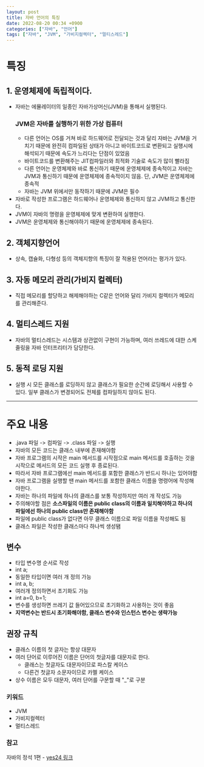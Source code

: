 ```yaml
---
layout: post
title: 자바 언어의 특징
date: 2022-08-20 00:34 +0900
categories: ["자바", "언어"]
tags: ["자바", "JVM", "가비지컬렉터", "멀티스레드"]
---
```


# 특징

## 1. 운영체제에 독립적이다.

- 자바는 에뮬레이터의 일종인 자바가상머신(JVM)을 통해서 실행된다.
  ### JVM은 자바를 실행하기 위한 가상 컴퓨터
  - 다른 언어는 OS를 거쳐 바로 하드웨어로 전달되는 것과 달리 자바는 JVM을 거치기 때문에 완전히 컴파일된 상태가 아니고 바이트코드로 변환되고 실행시에 해석되기 때문에 속도가 느리다는 단점이 있었음
  - 바이트코드를 변환해주는 JIT컴파일러와 최적화 기술로 속도가 많이 빨라짐
  - 다른 언어는 운영체제와 바로 통신하기 때문에 운영체제에 종속적이고 자바는 JVM과 통신하기 때문에 운영체제에 종속적이지 않음. 단, JVM은 운영체제에 종속적
  - 자바는 JVM 위에서만 동작하기 때문에 JVM은 필수
- 자바로 작성한 프로그램은 하드웨어나 운영체제와 통신하지 않고 JVM하고 통신한다.
- JVM이 자바의 명령을 운영체제에 맞게 변환하여 실행한다.
- JVM은 운영체제와 통신해야하기 때문에 운영체제에 종속된다.

## 2. 객체지향언어

- 상속, 캡슐화, 다형성 등의 객체지향의 특징이 잘 적용된 언어라는 평가가 있다.

## 3. 자동 메모리 관리(가비지 컬렉터)

- 직접 메모리를 할당하고 해제해야하는 C같은 언어와 달리 가비지 컬렉터가 메모리를 관리해준다.

## 4. 멀티스레드 지원

- 자바의 멀티스레드는 시스템과 상관없이 구현이 가능하며, 여러 쓰레드에 대한 스케줄링을 자바 인터프리터가 담당한다.

## 5. 동적 로딩 지원

- 실행 시 모든 클래스를 로딩하지 않고 클래스가 필요한 순간에 로딩해서 사용할 수 있다. 일부 클래스가 변경되어도 전체를 컴파일하지 않아도 된다.

---

# 주요 내용

- .java 파일 -> 컴파일 -> .class 파일 -> 실행
- 자바의 모든 코드는 클래스 내부에 존재해야함
- 자바 프로그램의 시작은 main 메서드를 시작점으로 main 메서드를 호출하는 것을 시작으로 메서드의 모든 코드 실행 후 종료된다.
- 따라서 자바 프로그램에선 main 메서드를 포함한 클래스가 반드시 하나는 있어야함
- 자바 프로그램을 실행할 땐 main 메서드를 포함한 클래스 이름을 명령어에 작성해야한다.
- 자바는 하나의 파일에 하나의 클래스를 보통 작성하지만 여러 개 작성도 가능
- 주의해야할 점은 **소스파일의 이름은 public class의 이름과 일치해야하고 하나의 파일에선 하나의 public class만 존재해야함**
- 파일에 public class가 없다면 아무 클래스 이름으로 파일 이름을 작성해도 됨
- 클래스 파일은 작성한 클래스마다 하나씩 생성됌

## 변수

- 타입 변수명 순서로 작성
- int a;
- 동일한 타입이면 여러 개 정의 가능
- int a, b;
- 여러개 정의하면서 초기화도 가능
- int a=0, b=1;
- 변수를 생성하면 쓰레기 값 들어있으므로 초기화하고 사용하는 것이 좋음
- **지역변수는 반드시 초기화해야함, 클래스 변수와 인스턴스 변수는 생략가능**

## 권장 규칙

- 클래스 이름의 첫 글자는 항상 대문자
- 여러 단어로 이루어진 이름은 단어의 첫글자를 대문자로 한다.
  - 클래스는 첫글자도 대문자이므로 파스칼 케이스
  - 다른건 첫글자 소문자이므로 카멜 케이스
- 상수 이름은 모두 대문자, 여러 단어를 구문할 때 "\_"로 구분

### 키워드

- JVM
- 가비지컬렉터
- 멀티스레드

### 참고

자바의 정석 1편 - [yes24 링크](http://www.yes24.com/Product/Goods/24259565)
